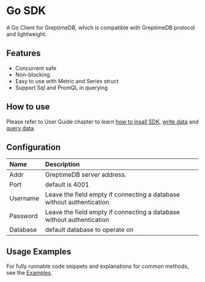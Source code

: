 # Go SDK

A Go Client for GreptimeDB, which is compatible with GreptimeDB protocol and lightweight.

## Features

- Concurrent safe
- Non-blocking
- Easy to use with Metric and Series struct
- Support Sql and PromQL in querying

## How to use

Please refer to User Guide chapter to learn [how to insall SDK](/user-guide/clients.md#go-sdk),
[write data](/user-guide/write-data.md#go) and [query data](/user-guide/query-data.md#go).

## Configuration

| Name     | Description                                                           |
|:---------|:----------------------------------------------------------------------|
| Addr     | GreptimeDB server address.                                            |
| Port     | default is 4001                                                       |
| Username | Leave the field empty if connecting a database without authentication |
| Password | Leave the field empty if connecting a database without authentication |
| Database | default database to operate on                                        |

## Usage Examples

For fully runnable code snippets and explanations for common methods, see the [Examples][example].

<!-- link -->
[example]: https://pkg.go.dev/github.com/GreptimeTeam/greptimedb-client-go#example-package
